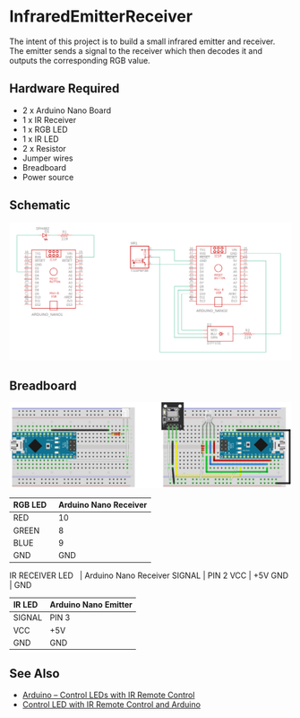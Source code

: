 # InfraredEmitterReceiver

<p>The intent of this project is to build a small infrared emitter and receiver. The emitter sends a signal to the receiver which then decodes it and outputs the corresponding RGB value.</p>

<h2>Hardware Required</h2>

<ul>
  <li>2 x Arduino Nano Board</li>
  <li>1 x IR Receiver</li>
  <li>1 x RGB LED</li>
  <li>1 x IR LED</li>
  <li>2 x Resistor</li>
  <li>Jumper wires</li>
  <li>Breadboard</li>
  <li>Power source</li>

</ul>

<h2>Schematic</h2>

<img src="https://github.com/greeneyedgeek/InfraredEmitterReceiver/blob/master/schematic.png" alt="Schematic">

<h2>Breadboard</h2>

<img src="https://github.com/greeneyedgeek/InfraredEmitterReceiver/blob/master/breadboard.png" alt="Breadboard">
  
RGB LED &nbsp;     | Arduino Nano Receiver
-------------------|------------
RED                | 10 
GREEN              | 8
BLUE               | 9
GND                | GND

IR RECEIVER LED &nbsp; | Arduino Nano Receiver
SIGNAL                 | PIN 2
VCC                    | +5V
GND                    | GND

IR LED &nbsp;      | Arduino Nano Emitter
-------------------|------------
SIGNAL             | PIN 3
VCC                | +5V
GND                | GND


<h2>See Also</h2>
<ul>
    <li><a class="urllink" href="https://randomnerdtutorials.com/arduino-ir-remote-control/" rel="nofollow" target="_blank">Arduino – Control LEDs with IR Remote Control</a></li>
  <li><a class="urllink" href="https://arduino-projects-free.blogspot.com/2017/04/control-led-with-ir-remote-control-and.html" rel="nofollow" target="_blank">Control LED with IR Remote Control and Arduino </a></li>
  
  
</ul>
